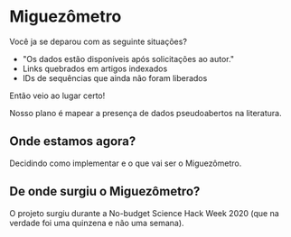 # Miguezômetro
Você ja se deparou com as seguinte situações?
- "Os dados estão disponíveis após solicitações ao autor."
- Links quebrados em artigos indexados
- IDs de sequências que ainda não foram liberados

Então veio ao lugar certo!

Nosso plano é mapear a presença de dados pseudoabertos na literatura.

## Onde estamos agora?
Decidindo como implementar e o que vai ser o Miguezômetro.

## De onde surgiu o Miguezômetro?
O projeto surgiu durante a No-budget Science Hack Week 2020 (que na verdade foi uma quinzena e não uma semana).
